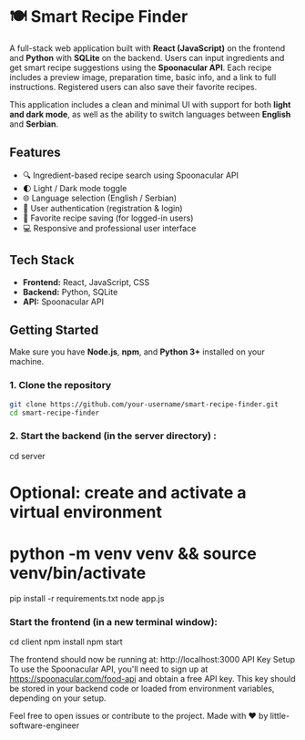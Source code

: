 # 🍽️ Smart Recipe Finder

A full-stack web application built with **React (JavaScript)** on the frontend and **Python** with **SQLite** on the backend. Users can input ingredients and get smart recipe suggestions using the **Spoonacular API**. Each recipe includes a preview image, preparation time, basic info, and a link to full instructions. Registered users can also save their favorite recipes.

This application includes a clean and minimal UI with support for both **light and dark mode**, as well as the ability to switch languages between **English** and **Serbian**.

## Features

- 🔍 Ingredient-based recipe search using Spoonacular API
- 🌓 Light / Dark mode toggle
- 🌐 Language selection (English / Serbian)
- 🔐 User authentication (registration & login)
- 📌 Favorite recipe saving (for logged-in users)
- 💻 Responsive and professional user interface

## Tech Stack

- **Frontend:** React, JavaScript, CSS
- **Backend:** Python, SQLite
- **API:** Spoonacular API


## Getting Started

Make sure you have **Node.js**, **npm**, and **Python 3+** installed on your machine.

### 1. Clone the repository

```bash
git clone https://github.com/your-username/smart-recipe-finder.git
cd smart-recipe-finder
```
### 2. Start the backend (in the server directory) :

cd server
# Optional: create and activate a virtual environment
# python -m venv venv && source venv/bin/activate
pip install -r requirements.txt
node app.js

### Start the frontend (in a new terminal window):
cd client
npm install
npm start

The frontend should now be running at: http://localhost:3000
API Key Setup
To use the Spoonacular API, you'll need to sign up at https://spoonacular.com/food-api and obtain a free API key. This key should be stored in your backend code or loaded from environment variables, depending on your setup.

Feel free to open issues or contribute to the project.
Made with ❤️ by little-software-engineer

